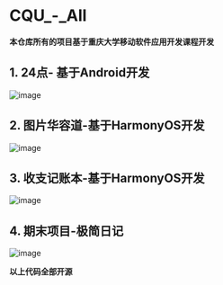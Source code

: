 # CQU_-_All
**本仓库所有的项目基于重庆大学移动软件应用开发课程开发**
## 1. 24点- 基于Android开发
![image](https://github.com/chatJohn/CQU_SoftDev_All/assets/120697582/401c5ded-a465-4594-9c24-beb65140d2a2)

## 2. 图片华容道-基于HarmonyOS开发
![image](https://github.com/chatJohn/CQU_SoftDev_All/assets/120697582/d0a2bda0-6a36-441e-9377-e3bce1a697e1)

## 3. 收支记账本-基于HarmonyOS开发
![image](https://github.com/chatJohn/CQU_SoftDev_All/assets/120697582/724846e4-f517-479e-bbff-06926abb8493)

## 4. 期末项目-极简日记
![image](https://github.com/chatJohn/CQU_SoftDev_All/assets/120697582/ba382b2a-ba91-4a70-aabc-ab34e180b3c1)

**以上代码全部开源**
